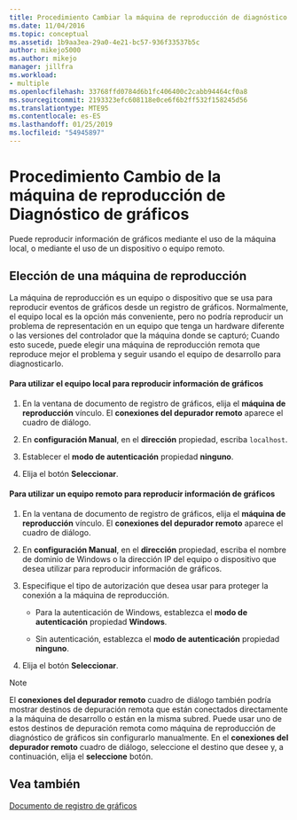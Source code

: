 ```yaml
---
title: Procedimiento Cambiar la máquina de reproducción de diagnóstico de gráficos | Microsoft Docs
ms.date: 11/04/2016
ms.topic: conceptual
ms.assetid: 1b9aa3ea-29a0-4e21-bc57-936f33537b5c
author: mikejo5000
ms.author: mikejo
manager: jillfra
ms.workload:
- multiple
ms.openlocfilehash: 33768ffd0784d6b1fc406400c2cabb94464cf0a8
ms.sourcegitcommit: 2193323efc608118e0ce6f6b2ff532f158245d56
ms.translationtype: MTE95
ms.contentlocale: es-ES
ms.lasthandoff: 01/25/2019
ms.locfileid: "54945897"
---
```

# <a name="how-to-change-the-graphics-diagnostics-playback-machine"></a>Procedimiento Cambio de la máquina de reproducción de Diagnóstico de gráficos
Puede reproducir información de gráficos mediante el uso de la máquina local, o mediante el uso de un dispositivo o equipo remoto.  
  
## <a name="choosing-a-playback-machine"></a>Elección de una máquina de reproducción  
 La máquina de reproducción es un equipo o dispositivo que se usa para reproducir eventos de gráficos desde un registro de gráficos. Normalmente, el equipo local es la opción más conveniente, pero no podría reproducir un problema de representación en un equipo que tenga un hardware diferente o las versiones del controlador que la máquina donde se capturó; Cuando esto sucede, puede elegir una máquina de reproducción remota que reproduce mejor el problema y seguir usando el equipo de desarrollo para diagnosticarlo.  
  
#### <a name="to-use-the-local-machine-to-play-back-graphics-information"></a>Para utilizar el equipo local para reproducir información de gráficos  
  
1.  En la ventana de documento de registro de gráficos, elija el **máquina de reproducción** vínculo. El **conexiones del depurador remoto** aparece el cuadro de diálogo.  
  
2.  En **configuración Manual**, en el **dirección** propiedad, escriba `localhost`.  
  
3.  Establecer el **modo de autenticación** propiedad **ninguno**.  
  
4.  Elija el botón **Seleccionar**.  
  
#### <a name="to-use-a-remote-machine-to-play-back-graphics-information"></a>Para utilizar un equipo remoto para reproducir información de gráficos  
  
1.  En la ventana de documento de registro de gráficos, elija el **máquina de reproducción** vínculo. El **conexiones del depurador remoto** aparece el cuadro de diálogo.  
  
2.  En **configuración Manual**, en el **dirección** propiedad, escriba el nombre de dominio de Windows o la dirección IP del equipo o dispositivo que desea utilizar para reproducir información de gráficos.  
  
3.  Especifique el tipo de autorización que desea usar para proteger la conexión a la máquina de reproducción.  
  
    -   Para la autenticación de Windows, establezca el **modo de autenticación** propiedad **Windows**.  
  
    -   Sin autenticación, establezca el **modo de autenticación** propiedad **ninguno**.  
  
4.  Elija el botón **Seleccionar**.  
  
> [!NOTE]
>  El **conexiones del depurador remoto** cuadro de diálogo también podría mostrar destinos de depuración remota que están conectados directamente a la máquina de desarrollo o están en la misma subred. Puede usar uno de estos destinos de depuración remota como máquina de reproducción de diagnóstico de gráficos sin configurarlo manualmente. En el **conexiones del depurador remoto** cuadro de diálogo, seleccione el destino que desee y, a continuación, elija el **seleccione** botón.  
  
## <a name="see-also"></a>Vea también  
 [Documento de registro de gráficos](graphics-log-document.md)